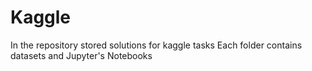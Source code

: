 # Kaggle
In the repository stored solutions for kaggle tasks
Each folder contains datasets and Jupyter's Notebooks
